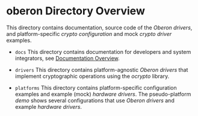 # oberon Directory Overview

This directory contains documentation, source code of the _Oberon drivers_, and
platform-specific _crypto configuration_ and mock _crypto driver_ examples.

- `docs`
This directory contains documentation for developers and system integrators, see
[Documentation Overview](docs/Documentation_Overview.md).

- `drivers`
This directory contains platform-agnostic _Oberon drivers_ that implement
cryptographic operations using the _ocrypto_ library.

- `platforms`
This directory contains platform-specific configuration examples and example
(mock) _hardware drivers_. The pseudo-platform _demo_ shows several
configurations that use _Oberon drivers_ and example _hardware drivers_.
